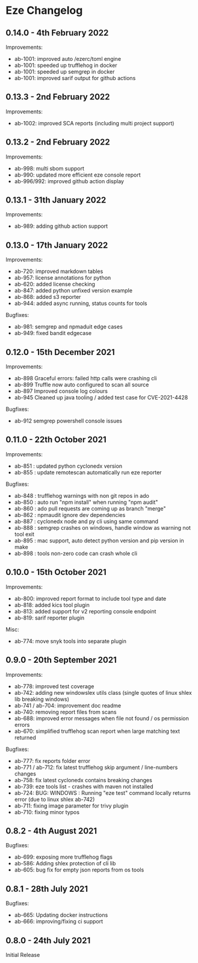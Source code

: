 # Eze Changelog

## 0.14.0 - 4th February 2022
Improvements:
- ab-1001: improved auto /ezerc/toml engine
- ab-1001: speeded up trufflehog in docker
- ab-1001: speeded up semgrep in docker
- ab-1001: improved sarif output for github actions

## 0.13.3 - 2nd February 2022
Improvements:
- ab-1002: improved SCA reports (including multi project support)

## 0.13.2 - 2nd February 2022
Improvements:
- ab-998: multi sbom support
- ab-990: updated more efficient eze console report
- ab-996/992: improved github action display

## 0.13.1 - 31th January 2022
Improvements:
- ab-989: adding github action support

## 0.13.0 - 17th January 2022
Improvements:
- ab-720: improved markdown tables
- ab-957: license annotations for python
- ab-620: added license checking
- ab-847: added python unfixed version example
- ab-868: added s3 reporter
- ab-944: added async running, status counts for tools

Bugfixes:
- ab-981: semgrep and npmaduit edge cases
- ab-949: fixed bandit edgecase

## 0.12.0 - 15th December 2021
Improvements:
- ab-898 Graceful errors: failed http calls were crashing cli
- ab-899 Truffle now auto configured to scan all source
- ab-897 Improved console log colours
- ab-945 Cleaned up java tooling / added test case for CVE-2021-4428

Bugfixes:
- ab-912 semgrep powershell console issues

## 0.11.0 - 22th October 2021
Improvements:
- ab-851 : updated python cyclonedx version
- ab-855 : update remotescan automatically run eze reporter

Bugfixes:
- ab-848 : trufflehog warnings with non git repos in ado
- ab-850 : auto run "npm install" when running "npm audit"
- ab-860 : ado pull requests are coming up as branch "merge"
- ab-862 : npmaudit ignore dev dependencies
- ab-887 : cyclonedx node and py cli using same command
- ab-888 : semgrep crashes on windows, handle window as warning not tool exit
- ab-895 : mac support, auto detect python version and pip version in make
- ab-898 : tools non-zero code can crash whole cli

## 0.10.0 - 15th October 2021
Improvements:
- ab-800: improved report format to include tool type and date
- ab-818: added kics tool plugin
- ab-813: added support for v2 reporting console endpoint
- ab-819: sarif reporter plugin

Misc:
- ab-774: move snyk tools into separate plugin

## 0.9.0 - 20th September 2021
Improvements:
- ab-778: improved test coverage
- ab-742: adding new windowslex utils class (single quotes of linux shlex lib breaking windows)
- ab-741 / ab-704: improvement doc readme
- ab-740: removing report files from scans
- ab-688: improved error messages when file not found / os permission errors
- ab-670: simplified trufflehog scan report when large matching text returned

Bugfixes:
- ab-777: fix reports folder error
- ab-771 / ab-712: fix latest trufflehog skip argument / line-numbers changes
- ab-758: fix latest cyclonedx contains breaking changes
- ab-739: eze tools list  - crashes with maven not installed
- ab-724: BUG: WINDOWS : Running "eze test" command locally returns error
  (due to linux shlex ab-742)
- ab-711: fixing image parameter for trivy plugin
- ab-710: fixing minor typos

## 0.8.2 - 4th August 2021
Bugfixes:
- ab-699: exposing more trufflehog flags
- ab-586: Adding shlex protection of cli lib
- ab-605: bug fix for empty json reports from os tools

## 0.8.1 - 28th July 2021
Bugfixes:
- ab-665: Updating docker instructions
- ab-666: improving/fixing ci support

## 0.8.0 - 24th July 2021
Initial Release